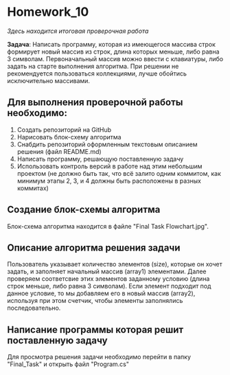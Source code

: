 # Homework_10
_Здесь находится итоговая проверочная работа_


**Задача**: Написать программу, которая из имеющегося массива строк формирует новый массив из строк, длина которых меньше, либо равна 3 символам. Первоначальный массив можно ввести с клавиатуры, либо задать на старте выполнения алгоритма. При решении не рекомендуется пользоваться коллекциями, лучше обойтись исключительно массивами.

## Для выполнения проверочной работы необходимо:

1. Создать репозиторий на GitHub
2. Нарисовать блок-схему алгоритма
3. Снабдить репозиторий оформленным текстовым описанием решения (файл README.md)
4. Написать программу, решающую поставленную задачу
5. Использовать контроль версий в работе над этим небольшим проектом (не должно быть так, что всё залито одним коммитом, как минимум этапы 2, 3, и 4 должны быть расположены в разных коммитах)

## Создание блок-схемы алгоритма

Блок-схема алгоритма находится в файле "Final Task Flowchart.jpg".

## Описание алгоритма решения задачи

Пользователь указывает количество элементов (size), которые он хочет задать, и заполняет начальный массив (array1) элементами.
Далее проверяем соответсвие этих элементов заданному условию (длина строк меньше, либо равна 3 символам). Если элемент подходит под данное условие, то мы
добавляем его в новый массив (array2), используя при этом счетчик, чтобы элементы заполнялись последовательно.


## Написание программы которая решит поставленную задачу

Для просмотра решения задачи необходимо перейти в папку "Final_Task" и открыть файл "Program.cs"